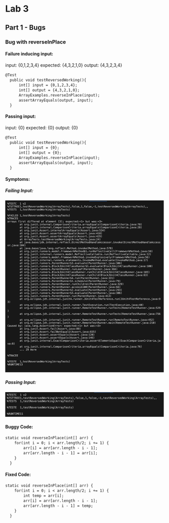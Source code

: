 # Lab 3

## Part 1 - Bugs

### Bug with reverseInPlace

#### Failure inducing input: 
input: {0,1,2,3,4} expected: {4,3,2,1,0} output: {4,3,2,3,4}
```
@Test 
  public void testReversedWorking(){
      int[] input = {0,1,2,3,4};
      int[] output = {4,3,2,1,0};
      ArrayExamples.reverseInPlace(input);
      assertArrayEquals(output, input);
  }
```
#### Passing input: 
input: {0} expected: {0} output: {0}
```
@Test 
  public void testReversedWorking(){
      int[] input = {0};
      int[] output = {0};
      ArrayExamples.reverseInPlace(input);
      assertArrayEquals(output, input);
  }
```
#### Symptoms:
##### Failing Input:
![Image](FailingInputTestRun.png)
##### Passing Input:
![Image](PassingInputTestRun.png)

#### Buggy Code:
```
static void reverseInPlace(int[] arr) {
    for(int i = 0; i < arr.length/2; i += 1) {
        arr[i] = arr[arr.length - i - 1];
        arr[arr.length - i - 1] = arr[i];
    }
  }
```
#### Fixed Code: 
```
static void reverseInPlace(int[] arr) {
    for(int i = 0; i < arr.length/2; i += 1) {
        int temp = arr[i];
        arr[i] = arr[arr.length - i - 1];
        arr[arr.length - i - 1] = temp;
    }
  }
```


